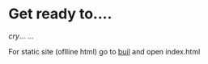 # Get ready to....

*cry*...
...

For static site (oflline html) go to [buil](/build/html) and open index.html

